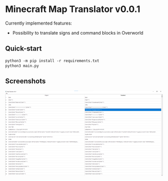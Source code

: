 # Minecraft Map Translator v0.0.1

Currently implemented features:
- Possibility to translate signs and command blocks in Overworld

## Quick-start
```
python3 -m pip install -r requirements.txt
python3 main.py
```

## Screenshots
![v.0.0.1](readme-images/v.0.0.1.png)
